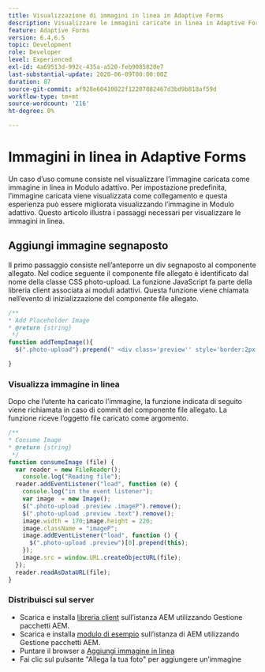 ```yaml
---
title: Visualizzazione di immagini in linea in Adaptive Forms
description: Visualizzare le immagini caricate in linea in Adaptive Forms
feature: Adaptive Forms
version: 6.4,6.5
topic: Development
role: Developer
level: Experienced
exl-id: 4a69513d-992c-435a-a520-feb9085820e7
last-substantial-update: 2020-06-09T00:00:00Z
duration: 87
source-git-commit: af928e60410022f12207082467d3bd9b818af59d
workflow-type: tm+mt
source-wordcount: '216'
ht-degree: 0%

---
```


# Immagini in linea in Adaptive Forms

Un caso d’uso comune consiste nel visualizzare l’immagine caricata come immagine in linea in Modulo adattivo. Per impostazione predefinita, l’immagine caricata viene visualizzata come collegamento e questa esperienza può essere migliorata visualizzando l’immagine in Modulo adattivo. Questo articolo illustra i passaggi necessari per visualizzare le immagini in linea.

## Aggiungi immagine segnaposto

Il primo passaggio consiste nell’anteporre un div segnaposto al componente allegato. Nel codice seguente il componente file allegato è identificato dal nome della classe CSS photo-upload. La funzione JavaScript fa parte della libreria client associata ai moduli adattivi. Questa funzione viene chiamata nell’evento di inizializzazione del componente file allegato.

```javascript
/**
* Add Placeholder Image
* @return {string} 
 */
function addTempImage(){
  $(".photo-upload").prepend(" <div class='preview'' style='border:2px solid;height:225px;width:175px;text-align:center'><br><br><div class='text'>3.5mm * 4.5mm<br>2Mb max<br>Min 600dpi</div></div><br>");

}
```

### Visualizza immagine in linea

Dopo che l’utente ha caricato l’immagine, la funzione indicata di seguito viene richiamata in caso di commit del componente file allegato. La funzione riceve l’oggetto file caricato come argomento.

```javascript
/**
* Consume Image
* @return {string} 
 */
function consumeImage (file) {
  var reader = new FileReader();
    console.log("Reading file");
  reader.addEventListener("load", function (e) {
    console.log("in the event listener");
    var image  = new Image();
    $(".photo-upload .preview .imageP").remove();
    $(".photo-upload .preview .text").remove();
    image.width = 170;image.height = 220;
    image.className = "imageP";
    image.addEventListener("load", function () {
      $(".photo-upload .preview")[0].prepend(this);
    });
    image.src = window.URL.createObjectURL(file);
  });
  reader.readAsDataURL(file); 
}
```

### Distribuisci sul server

* Scarica e installa [libreria client](assets/inline-image-client-library.zip) sull’istanza AEM utilizzando Gestione pacchetti AEM.
* Scarica e installa [modulo di esempio](assets/inline-image-af.zip) sull’istanza di AEM utilizzando Gestione pacchetti AEM.
* Puntare il browser a [Aggiungi immagine in linea](http://localhost:4502/content/dam/formsanddocuments/addinlineimage/jcr:content?wcmmode=disabled)
* Fai clic sul pulsante &quot;Allega la tua foto&quot; per aggiungere un’immagine
